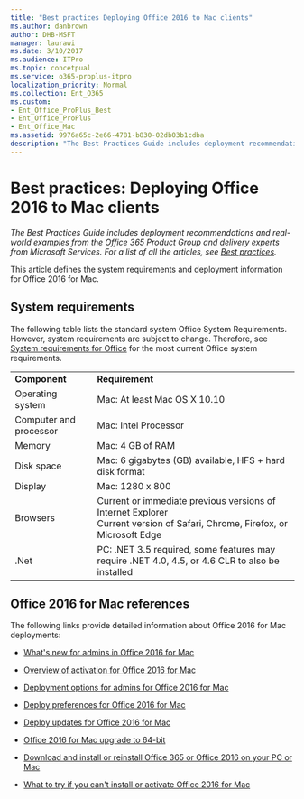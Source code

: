 ```yaml
---
title: "Best practices Deploying Office 2016 to Mac clients"
ms.author: danbrown
author: DHB-MSFT
manager: laurawi
ms.date: 3/10/2017
ms.audience: ITPro
ms.topic: concetpual
ms.service: o365-proplus-itpro
localization_priority: Normal
ms.collection: Ent_O365
ms.custom: 
- Ent_Office_ProPlus_Best
- Ent_Office_ProPlus
- Ent_Office_Mac
ms.assetid: 9976a65c-2e66-4781-b830-02db03b1cdba
description: "The Best Practices Guide includes deployment recommendations and real-world examples from the Office 365 Product Group and delivery experts from Microsoft Services. For a list of all the articles, see Best practices."
---
```


# Best practices: Deploying Office 2016 to Mac clients

 *The Best Practices Guide includes deployment recommendations and real-world examples from the Office 365 Product Group and delivery experts from Microsoft Services. For a list of all the articles, see [Best practices](best-practices.md).* 
  
This article defines the system requirements and deployment information for Office 2016 for Mac.
  
## System requirements

The following table lists the standard system Office System Requirements. However, system requirements are subject to change. Therefore, see [System requirements for Office](https://products.office.com/en-US/office-system-requirements) for the most current Office system requirements.
  
|||
|:-----|:-----|
|**Component** <br/> |**Requirement** <br/> |
|Operating system  <br/> |Mac: At least Mac OS X 10.10  <br/> |
|Computer and processor  <br/> |Mac: Intel Processor  <br/> |
|Memory  <br/> |Mac: 4 GB of RAM  <br/> |
|Disk space  <br/> |Mac: 6 gigabytes (GB) available, HFS + hard disk format  <br/> |
|Display  <br/> |Mac: 1280 x 800  <br/> |
|Browsers  <br/> |Current or immediate previous versions of Internet Explorer  <br/> Current version of Safari, Chrome, Firefox, or Microsoft Edge  <br/> |
|.Net  <br/> |PC: .NET 3.5 required, some features may require .NET 4.0, 4.5, or 4.6 CLR to also be installed  <br/> |
   
## Office 2016 for Mac references

The following links provide detailed information about Office 2016 for Mac deployments:
  
- [What's new for admins in Office 2016 for Mac](mac/what-s-new-for-admins-in-office-for-mac.md)
    
- [Overview of activation for Office 2016 for Mac](mac/overview-of-activation-for-office-for-mac.md)
    
- [Deployment options for admins for Office 2016 for Mac](mac/deployment-options-for-office-for-mac.md)
    
- [Deploy preferences for Office 2016 for Mac](mac/deploy-preferences-for-office-for-mac.md)
    
- [Deploy updates for Office 2016 for Mac](mac/deploy-updates-for-office-for-mac.md)
    
- [Office 2016 for Mac upgrade to 64-bit](mac/office-2016-for-mac-upgrade-to-64-bit.md)
    
- [Download and install or reinstall Office 365 or Office 2016 on your PC or Mac](https://support.office.com/article/4414eaaf-0478-48be-9c42-23adc4716658)
    
- [What to try if you can't install or activate Office 2016 for Mac](https://support.office.com/article/5efba2b4-b1e6-4e5f-bf3c-6ab945d03dea)
        
